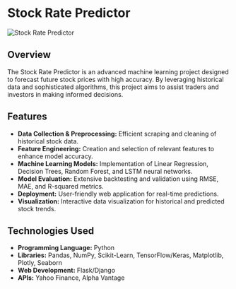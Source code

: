 # Stock Rate Predictor

![Stock Rate Predictor](https://via.placeholder.com/728x90.png?text=Stock+Rate+Predictor+Banner)

## Overview

The Stock Rate Predictor is an advanced machine learning project designed to forecast future stock prices with high accuracy. By leveraging historical data and sophisticated algorithms, this project aims to assist traders and investors in making informed decisions.

## Features

- **Data Collection & Preprocessing:** Efficient scraping and cleaning of historical stock data.
- **Feature Engineering:** Creation and selection of relevant features to enhance model accuracy.
- **Machine Learning Models:** Implementation of Linear Regression, Decision Trees, Random Forest, and LSTM neural networks.
- **Model Evaluation:** Extensive backtesting and validation using RMSE, MAE, and R-squared metrics.
- **Deployment:** User-friendly web application for real-time predictions.
- **Visualization:** Interactive data visualization for historical and predicted stock trends.

## Technologies Used

- **Programming Language:** Python
- **Libraries:** Pandas, NumPy, Scikit-Learn, TensorFlow/Keras, Matplotlib, Plotly, Seaborn
- **Web Development:** Flask/Django
- **APIs:** Yahoo Finance, Alpha Vantage

